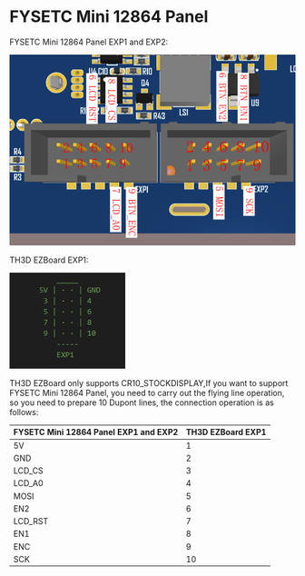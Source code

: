 # FYSETC Mini 12864 Panel

FYSETC Mini 12864 Panel EXP1 and EXP2:

![01](picture/01.bmp)

TH3D EZBoard EXP1:

![02](picture/02.bmp)

TH3D EZBoard only supports CR10_STOCKDISPLAY,If you want to support FYSETC Mini 12864 Panel, you need to carry out the flying line operation, so you need to prepare 10 Dupont lines, the connection operation is as follows:

| FYSETC Mini 12864 Panel EXP1 and EXP2 | TH3D EZBoard EXP1 |
| ------------------------------------- | ----------------- |
| 5V                                    | 1                 |
| GND                                   | 2                 |
| LCD_CS                                | 3                 |
| LCD_A0                                | 4                 |
| MOSI                                  | 5                 |
| EN2                                   | 6                 |
| LCD_RST                               | 7                 |
| EN1                                   | 8                 |
| ENC                                   | 9                 |
| SCK                                   | 10                |

